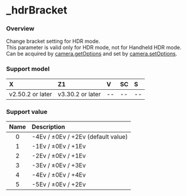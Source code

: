 # \_hdrBracket

### Overview

Change bracket setting for HDR mode.  
This parameter is valid only for HDR mode, not for Handheld HDR mode.  
Can be acquired by [camera.getOptions](../commands/camera.get_options.md) and set by [camera.setOptions](../commands/camera.set_options.md).

### Support model

| X | Z1 | V | SC | S |
|:--|:--|:--|:--|:--|
| v2.50.2 or later | v3.30.2 or later | -- | -- | -- |

### Support value

| Name | Description |
|:--:|:--|
| 0 | -4Ev / ±0Ev / +2Ev (default value) |
| 1 | -1Ev / ±0Ev / +1Ev |
| 2 | -2Ev / ±0Ev / +1Ev |
| 3 | -3Ev / ±0Ev / +3Ev |
| 4 | -4Ev / ±0Ev / +4Ev |
| 5 | -5Ev / ±0Ev / +2Ev |
